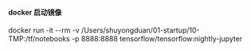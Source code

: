 

#### docker 启动镜像

docker run -it --rm -v /Users/shuyongduan/01-startup/10-TMP:/tf/notebooks  -p 8888:8888 tensorflow/tensorflow:nightly-jupyter

